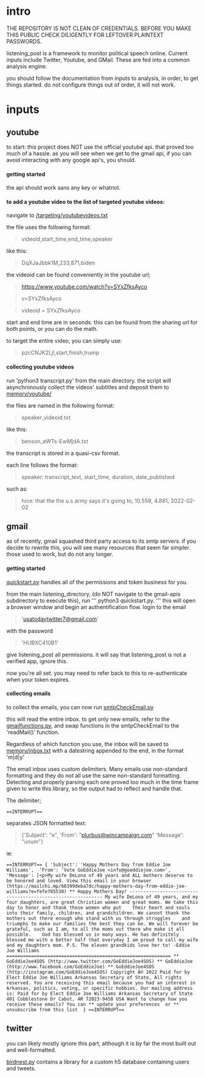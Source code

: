 # intro

THE REPOSITORY IS NOT CLEAN OF CREDENTIALS. BEFORE YOU MAKE THIS PUBLIC CHECK DILIGENTLY FOR LEFTOVER PLAINTEXT PASSWORDS.  


listening_post is a framework to monitor political speech online. Current inputs include Twitter, Youtube, and GMail. These are fed into a common analysis engine. 

you should follow the documentation from inputs to analysis, in order, to get things started. do not configure things out of order, it will not work.

# inputs

## youtube
to start: this project does NOT use the official youtube api. that proved too much of a hassle. as you will see when we get to the gmail api, if you can avoid interacting with any google api's, you should.

#### getting started
the api should work sans any key or whatnot. 
#### to add a youtube video to the list of targeted youtube videos:
navigate to [/targeting/youtubevideos.txt](/targeting/youtubevideos.txt)

the file uses the following format:

> videoid,start_time,end_time,speaker

like this:

> DqXJaJbbk1M,233,871,biden

the videoid can be found conveniently in the youtube url;

> https://www.youtube.com/watch?v=SYxZfksAyco

> v=SYxZfksAyco


> videoid = SYxZfksAyco

start and end time are in seconds. this can be found from the sharing url for both points, or you can do the math. 

to target the entire video, you can simply use:

> pzcCNJK2LjI,start,finish,trump

#### collecting youtube videos

run 'python3 transcript.py' from the main directory. 
the script will asynchronously collect the videos' subtitles and deposit them to [memory/youtube/](memory/youtube/)

the files are named in the following format: 

> speaker_videoid.txt

like this:

> benson_eWTs-EwMjdA.txt

the transcript is stored in a quasi-csv format. 

each line follows the format:

> speaker: transcript_text, start_time, duration, date_published

such as:

> hice: that the the u.s army says it's going to, 10.559, 4.881, 2022-02-02


## gmail
as of recently, gmail squashed third party access to its smtp servers. if you decide to rewrite this, you will see many resources that seem far simpler. those used to work, but do not any longer. 

#### getting started
[quickstart.py](/google-apis/quickstart.py) handles all of the permissions and token business for you.

from the main listening_directory, (do NOT navigate to the gmail-apis subdirectory to execute this), run 
'''
python3 quickstart.py. 
'''
this will open a browser window and begin an authentification flow. 
login to the email 
>'usatodaytwitter7@gmail.com' 

with the password 


>'HUBXC410B1' 

give listening_post all permissions. it will say that listening_post is not a verified app, ignore this.

now you're all set. you may need to refer back to this to re-authenticate when your token expires.

#### collecting emails
to collect the emails, you can now run [smtpCheckEmail.py](smtpCheckEmail.py) 

this will read the entire inbox. to get only new emails, refer to the [gmailfunctions.py](/google-apis/gmailfunctions.py), and swap functions in the smtpCheckEmail to the 'readMail()' function. 

Regardless of which function you use, the inbox will be saved to [memory/inbox.txt](/memory) with a datestring appended to the end, in the format 'm|d|y'

The email inbox uses custom delimiters. Many emails use non-standard formatting and they do not all use the same non-standard formatting. Detecting and properly parsing each one proved too much in the time frame given to write this library, so the output had to reflect and handle that. 

The delimiter; 

`==INTERRUPT==`

separates JSON formatted text:

> {'Subject': "e", 'From': "plurbus@wincampaign.com" 'Message': "unum"}

ie:


`
==INTERRUPT==
{
  'Subject': 'Happy Mothers Day from Eddie Joe Williams', 
  'From': 'Vote GoEddieJoe <info@goeddiejoe.com>', 
  'Message': [<p>My wife DeLona of 49 years and ALL mothers deserve to be honored and loved.
    View this email in your browser (https://mailchi.mp/66399deba7dc/happy-mothers-day-from-eddie-joe-williams?e=fefe785530)
    ** Happy Mothers Day!
    ------------------------------------------------------------
    My wife DeLona of 49 years, and my four daughters, are great Christian women and great moms. We take this day to honor and thank those women who put    their heart and souls into their family, children, and grandchildren. We cannot thank the mothers out there enough who stand with us through struggles    and triumphs to make our families the best they can be. We will forever be grateful, such as I am, to all the moms out there who make it all possible.    God has blessed us in many ways. He has definitely blessed me with a better half that everyday I am proud to call my wife and my daughters mom.
    P.S. The eleven grandkids love her to!
    -Eddie Joe Williams
    ============================================================
    ** GoEddieJoe4SOS (http://www.twitter.com/GoEddieJoe4SOS)
    ** GoEddieJoe (http://www.facebook.com/GoEddieJoe)
    ** GoEddieJoe4SOS (http://instagram.com/GoEddieJoe4SOS)
    Copyright Â© 2022 Paid for by Elect Eddie Joe Williams Arkansas Secretary of State, All rights reserved.
    You are receiving this email because you had an interest in Arkansas, politics, voting, or specific hobbies.
    Our mailing address is:
    Paid for by Elect Eddie Joe Williams Arkansas Secretary of State
    401 Cobblestone Dr
    Cabot, AR 72023-9458
    USA
    Want to change how you receive these emails?
    You can ** update your preferences 
    or ** unsubscribe from this list 
}
==INTERRUPT==
`


## twitter
you can likely mostly ignore this part, although it is by far the most built out and well-formatted. 

[birdnest.py](birdnest.py) contains a library for a custom h5 database containing users and tweets. 
